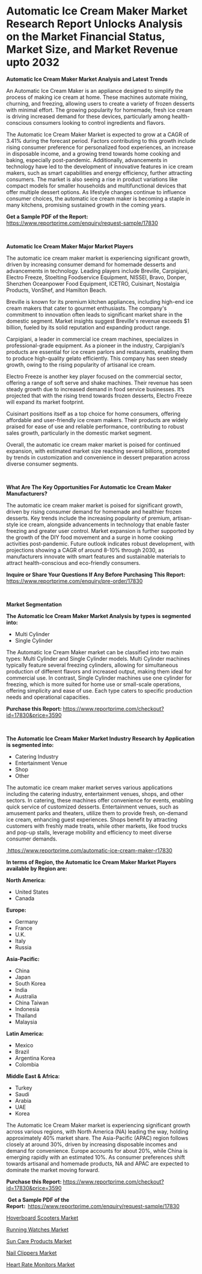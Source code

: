 <p><h1>Automatic Ice Cream Maker Market Research Report Unlocks Analysis on the Market Financial Status, Market Size, and Market Revenue upto 2032</h1></p><p><strong>Automatic Ice Cream Maker Market Analysis and Latest Trends</strong></p>
<p><p>An Automatic Ice Cream Maker is an appliance designed to simplify the process of making ice cream at home. These machines automate mixing, churning, and freezing, allowing users to create a variety of frozen desserts with minimal effort. The growing popularity for homemade, fresh ice cream is driving increased demand for these devices, particularly among health-conscious consumers looking to control ingredients and flavors.</p><p>The Automatic Ice Cream Maker Market is expected to grow at a CAGR of 3.41% during the forecast period. Factors contributing to this growth include rising consumer preference for personalized food experiences, an increase in disposable income, and a growing trend towards home cooking and baking, especially post-pandemic. Additionally, advancements in technology have led to the development of innovative features in ice cream makers, such as smart capabilities and energy efficiency, further attracting consumers. The market is also seeing a rise in product variations like compact models for smaller households and multifunctional devices that offer multiple dessert options. As lifestyle changes continue to influence consumer choices, the automatic ice cream maker is becoming a staple in many kitchens, promising sustained growth in the coming years.</p></p>
<p><strong>Get a Sample PDF of the Report:&nbsp;</strong> <a href="https://www.reportprime.com/enquiry/request-sample/17830?utm_campaign=1088&utm_medium=2&utm_source=Github&utm_content=ia&utm_term=18032025&utm_id=automatic-ice-cream-maker">https://www.reportprime.com/enquiry/request-sample/17830</a></p>
<p>&nbsp;</p>
<p><strong>Automatic Ice Cream Maker Major Market Players</strong></p>
<p><p>The automatic ice cream maker market is experiencing significant growth, driven by increasing consumer demand for homemade desserts and advancements in technology. Leading players include Breville, Carpigiani, Electro Freeze, Stoelting Foodservice Equipment, NISSEI, Bravo, Donper, Shenzhen Oceanpower Food Equipment, ICETRO, Cuisinart, Nostalgia Products, VonShef, and Hamilton Beach.</p><p>Breville is known for its premium kitchen appliances, including high-end ice cream makers that cater to gourmet enthusiasts. The company's commitment to innovation often leads to significant market share in the domestic segment. Market insights suggest Breville's revenue exceeds $1 billion, fueled by its solid reputation and expanding product range.</p><p>Carpigiani, a leader in commercial ice cream machines, specializes in professional-grade equipment. As a pioneer in the industry, Carpigiani’s products are essential for ice cream parlors and restaurants, enabling them to produce high-quality gelato efficiently. This company has seen steady growth, owing to the rising popularity of artisanal ice cream.</p><p>Electro Freeze is another key player focused on the commercial sector, offering a range of soft serve and shake machines. Their revenue has seen steady growth due to increased demand in food service businesses. It’s projected that with the rising trend towards frozen desserts, Electro Freeze will expand its market footprint.</p><p>Cuisinart positions itself as a top choice for home consumers, offering affordable and user-friendly ice cream makers. Their products are widely praised for ease of use and reliable performance, contributing to robust sales growth, particularly in the domestic market segment.</p><p>Overall, the automatic ice cream maker market is poised for continued expansion, with estimated market size reaching several billions, prompted by trends in customization and convenience in dessert preparation across diverse consumer segments.</p></p>
<p>&nbsp;</p>
<p><strong>What Are The Key Opportunities For Automatic Ice Cream Maker Manufacturers?</strong></p>
<p><p>The automatic ice cream maker market is poised for significant growth, driven by rising consumer demand for homemade and healthier frozen desserts. Key trends include the increasing popularity of premium, artisan-style ice cream, alongside advancements in technology that enable faster freezing and greater user control. Market expansion is further supported by the growth of the DIY food movement and a surge in home cooking activities post-pandemic. Future outlook indicates robust development, with projections showing a CAGR of around 8-10% through 2030, as manufacturers innovate with smart features and sustainable materials to attract health-conscious and eco-friendly consumers.</p></p>
<p><strong>Inquire or Share Your Questions If Any Before Purchasing This Report:</strong> <a href="https://www.reportprime.com/enquiry/pre-order/17830?utm_campaign=1088&utm_medium=2&utm_source=Github&utm_content=ia&utm_term=18032025&utm_id=automatic-ice-cream-maker">https://www.reportprime.com/enquiry/pre-order/17830</a></p>
<p>&nbsp;</p>
<p><strong>Market Segmentation</strong></p>
<p><strong>The Automatic Ice Cream Maker Market Analysis by types is segmented into:</strong></p>
<p><ul><li>Multi Cylinder</li><li>Single Cylinder</li></ul></p>
<p><p>The Automatic Ice Cream Maker market can be classified into two main types: Multi Cylinder and Single Cylinder models. Multi Cylinder machines typically feature several freezing cylinders, allowing for simultaneous production of different flavors and increased output, making them ideal for commercial use. In contrast, Single Cylinder machines use one cylinder for freezing, which is more suited for home use or small-scale operations, offering simplicity and ease of use. Each type caters to specific production needs and operational capacities.</p></p>
<p><strong>Purchase this Report:&nbsp;</strong><a href="https://www.reportprime.com/checkout?id=17830&price=3590&utm_campaign=1088&utm_medium=2&utm_source=Github&utm_content=ia&utm_term=18032025&utm_id=automatic-ice-cream-maker">https://www.reportprime.com/checkout?id=17830&price=3590</a></p>
<p>&nbsp;</p>
<p><strong>The Automatic Ice Cream Maker Market Industry Research by Application is segmented into:</strong></p>
<p><ul><li>Catering Industry</li><li>Entertainment Venue</li><li>Shop</li><li>Other</li></ul></p>
<p><p>The automatic ice cream maker market serves various applications including the catering industry, entertainment venues, shops, and other sectors. In catering, these machines offer convenience for events, enabling quick service of customized desserts. Entertainment venues, such as amusement parks and theaters, utilize them to provide fresh, on-demand ice cream, enhancing guest experiences. Shops benefit by attracting customers with freshly made treats, while other markets, like food trucks and pop-up stalls, leverage mobility and efficiency to meet diverse consumer demands.</p></p>
<p><a href="https://www.reportprime.com/automatic-ice-cream-maker-r17830?utm_campaign=1088&utm_medium=2&utm_source=Github&utm_content=ia&utm_term=18032025&utm_id=automatic-ice-cream-maker">&nbsp;https://www.reportprime.com/automatic-ice-cream-maker-r17830</a></p>
<p><strong>In terms of Region, the Automatic Ice Cream Maker Market Players available by Region are:</strong></p>
<p>
    <p> <strong> North America: </strong>
        <ul>
            <li>United States</li>
            <li>Canada</li>
        </ul>
        </p> 
    <p> <strong> Europe: </strong>
        <ul>
            <li>Germany</li>
            <li>France</li>
            <li>U.K.</li>
            <li>Italy</li>
            <li>Russia</li>
        </ul>
        </p> 
    <p> <strong> Asia-Pacific: </strong>
        <ul>
            <li>China</li>
            <li>Japan</li>
            <li>South Korea</li>
            <li>India</li>
            <li>Australia</li>
            <li>China Taiwan</li>
            <li>Indonesia</li>
            <li>Thailand</li>
            <li>Malaysia</li>
        </ul>
        </p> 
    <p> <strong> Latin America: </strong>
        <ul>
            <li>Mexico</li>
            <li>Brazil</li>
            <li>Argentina Korea</li>
            <li>Colombia</li>
        </ul>
        </p> 
    <p> <strong> Middle East & Africa: </strong>
        <ul>
            <li>Turkey</li>
            <li>Saudi</li>
            <li>Arabia</li>
            <li>UAE</li>
            <li>Korea</li>
        </ul>
    </p>
    </p>
<p><p>The Automatic Ice Cream Maker market is experiencing significant growth across various regions, with North America (NA) leading the way, holding approximately 40% market share. The Asia-Pacific (APAC) region follows closely at around 30%, driven by increasing disposable incomes and demand for convenience. Europe accounts for about 20%, while China is emerging rapidly with an estimated 10%. As consumer preferences shift towards artisanal and homemade products, NA and APAC are expected to dominate the market moving forward.</p></p>
<p><strong>Purchase this Report: </strong><a href="https://www.reportprime.com/checkout?id=17830&price=3590&utm_campaign=1088&utm_medium=2&utm_source=Github&utm_content=ia&utm_term=18032025&utm_id=automatic-ice-cream-maker">https://www.reportprime.com/checkout?id=17830&price=3590</a></p>
<p>&nbsp;<strong>Get a Sample PDF of the Report:&nbsp;&nbsp;</strong><a href="https://www.reportprime.com/enquiry/request-sample/17830?utm_campaign=1088&utm_medium=2&utm_source=Github&utm_content=ia&utm_term=18032025&utm_id=automatic-ice-cream-maker">https://www.reportprime.com/enquiry/request-sample/17830</a></p>
<p><strong></strong></p>
<p><p><a href="https://github.com/chlihakwatsi/Market-Research-Report-List-1/blob/main/hoverboard-scooters-market.md?utm_campaign=1088&utm_medium=2&utm_source=Github&utm_content=ia&utm_term=18032025&utm_id=automatic-ice-cream-maker">Hoverboard Scooters Market</a></p><p><a href="https://github.com/keeniielokl/Market-Research-Report-List-1/blob/main/running-watches-market.md?utm_campaign=1088&utm_medium=2&utm_source=Github&utm_content=ia&utm_term=18032025&utm_id=automatic-ice-cream-maker">Running Watches Market</a></p><p><a href="https://github.com/sokurgleyde/Market-Research-Report-List-1/blob/main/sun-care-products-market.md?utm_campaign=1088&utm_medium=2&utm_source=Github&utm_content=ia&utm_term=18032025&utm_id=automatic-ice-cream-maker">Sun Care Products Market</a></p><p><a href="https://github.com/aoutefjovene00/Market-Research-Report-List-1/blob/main/nail-clippers-market.md?utm_campaign=1088&utm_medium=2&utm_source=Github&utm_content=ia&utm_term=18032025&utm_id=automatic-ice-cream-maker">Nail Clippers Market</a></p><p><a href="https://github.com/kocssequen/Market-Research-Report-List-1/blob/main/heart-rate-monitors-market.md?utm_campaign=1088&utm_medium=2&utm_source=Github&utm_content=ia&utm_term=18032025&utm_id=automatic-ice-cream-maker">Heart Rate Monitors Market</a></p></p>